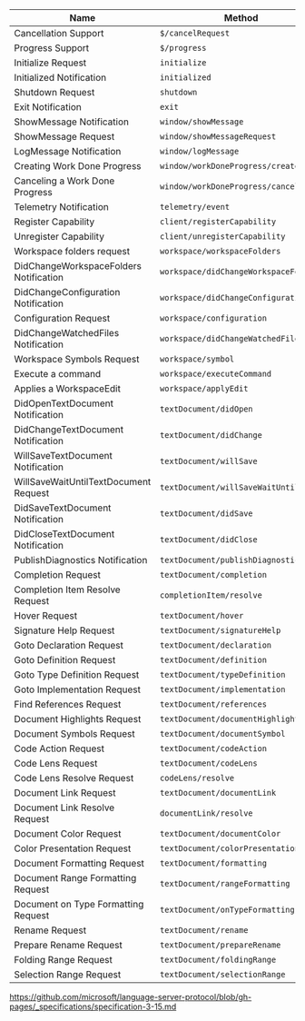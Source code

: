 | Name | Method | Support |
| --- | --- | :-: |
| Cancellation Support | `$/cancelRequest` | ○ |
| Progress Support | `$/progress` | - |
| Initialize Request | `initialize` | ○ |
| Initialized Notification | `initialized` | ○ |
| Shutdown Request | `shutdown` | ○ |
| Exit Notification | `exit` | ○ |
| ShowMessage Notification | `window/showMessage` | ○ |
| ShowMessage Request | `window/showMessageRequest` | ○ |
| LogMessage Notification | `window/logMessage` | ○ |
| Creating Work Done Progress | `window/workDoneProgress/create` | - |
| Canceling a Work Done Progress | `window/workDoneProgress/cancel` | - |
| Telemetry Notification | `telemetry/event` | - |
| Register Capability | `client/registerCapability` | - |
| Unregister Capability | `client/unregisterCapability` | - |
| Workspace folders request | `workspace/workspaceFolders` | - |
| DidChangeWorkspaceFolders Notification | `workspace/didChangeWorkspaceFolders` | - |
| DidChangeConfiguration Notification | `workspace/didChangeConfiguration` | ○ |
| Configuration Request | `workspace/configuration` | - |
| DidChangeWatchedFiles Notification | `workspace/didChangeWatchedFiles` | ○ |
| Workspace Symbols Request | `workspace/symbol` | ○ |
| Execute a command | `workspace/executeCommand` | ○ |
| Applies a WorkspaceEdit | `workspace/applyEdit` | ○ |
| DidOpenTextDocument Notification | `textDocument/didOpen` | ○ |
| DidChangeTextDocument Notification | `textDocument/didChange` | ○ |
| WillSaveTextDocument Notification | `textDocument/willSave` | - |
| WillSaveWaitUntilTextDocument Request | `textDocument/willSaveWaitUntil` | - |
| DidSaveTextDocument Notification | `textDocument/didSave` | ○ |
| DidCloseTextDocument Notification | `textDocument/didClose` | ○ |
| PublishDiagnostics Notification | `textDocument/publishDiagnostics` | ○ |
| Completion Request | `textDocument/completion` | ○ |
| Completion Item Resolve Request | `completionItem/resolve` | ○ |
| Hover Request | `textDocument/hover` | ○ |
| Signature Help Request | `textDocument/signatureHelp` | - |
| Goto Declaration Request | `textDocument/declaration` | - |
| Goto Definition Request | `textDocument/definition` | ○ |
| Goto Type Definition Request | `textDocument/typeDefinition` | ○ |
| Goto Implementation Request | `textDocument/implementation` | ○ |
| Find References Request | `textDocument/references` | ○ |
| Document Highlights Request | `textDocument/documentHighlight` | ○ |
| Document Symbols Request | `textDocument/documentSymbol` | ○ |
| Code Action Request | `textDocument/codeAction` | ○ |
| Code Lens Request | `textDocument/codeLens` | - |
| Code Lens Resolve Request | `codeLens/resolve` | - |
| Document Link Request | `textDocument/documentLink` | - |
| Document Link Resolve Request | `documentLink/resolve` | - |
| Document Color Request | `textDocument/documentColor` | - |
| Color Presentation Request | `textDocument/colorPresentation` | - |
| Document Formatting Request | `textDocument/formatting` | - |
| Document Range Formatting Request | `textDocument/rangeFormatting` | ○ |
| Document on Type Formatting Request | `textDocument/onTypeFormatting` | - |
| Rename Request | `textDocument/rename` | ○ |
| Prepare Rename Request | `textDocument/prepareRename` | - |
| Folding Range Request | `textDocument/foldingRange` | - |
| Selection Range Request | `textDocument/selectionRange` | - |

https://github.com/microsoft/language-server-protocol/blob/gh-pages/_specifications/specification-3-15.md
